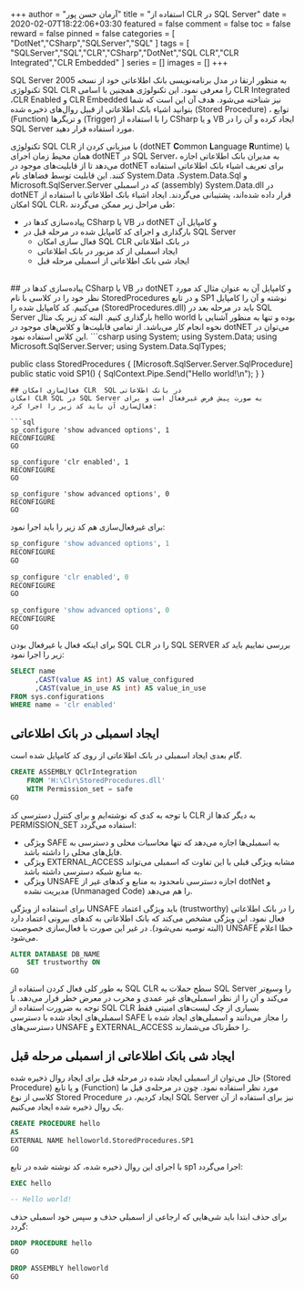 +++
author = "آرمان حسن پور"
title = "استفاده از CLR در SQL Server" 
date = 2020-02-07T18:22:06+03:30
featured = false
comment = false
toc = false
reward = false
pinned = false
categories = [
	"DotNet","CSharp","SQLServer","SQL"
]
tags = [
    "SQLServer","SQL","CLR","CSharp","DotNet","SQL CLR","CLR Integrated","CLR Embedded"
]
series = []
images = []
+++

SQL Server به منظور ارتقا در مدل برنامه‌نویسی بانک اطلاعاتی خود از نسخه 2005 تکنولوژی SQL CLR را معرفی نمود. این تکنولوژی همچنین با اسامی CLR Integrated ،CLR Enabled و CLR Embedded نیز شناخته می‌شود. هدف آن این است که شما بتوانید اشیاء بانک اطلاعاتی از قبیل روال‌های ذخیره شده (Stored Procedure) ، توابع (Function) و تریگرها (Trigger) را با استفاده از CSharp و یا  VB ایجاد کرده و آن را در SQL Server مورد استفاده قرار دهید.
<!--more-->
تکنولوژی SQL CLR با میزبانی کردن از (dotNET **C**ommon **L**anguage **R**untime) یا همان محیط زمان اجرای dotNET در SQL Server، به مدیران بانک اطلاعاتی اجازه می‌دهد تا از قابلیت‌های موجود در dotNET برای تعریف اشیاء بانک اطلاعاتی استفاده کنند. این قابلیت توسط فضاهای نام System.Data ،System.Data.Sql و Microsoft.SqlServer.Server که در اسمبلی (assembly) System.Data.dll در dotNET قرار داده شده‌اند، پشتیبانی می‌گردند. ایجاد اشیاء بانک اطلاعاتی با استفاده از امکان SQL CLR، طی مراحل زیر ممکن می‌گردند:
-	پیاده‌سازی کدها در  CSharp یا VB در dotNET و کامپایل آن
-	بارگذاری و اجرای کد کامپایل شده در مرحله قبل در SQL Server
	-	فعال سازی امکان SQL CLR در بانک اطلاعاتی
	-	ایجاد اسمبلی از کد مزبور در بانک اطلاعاتی
	-	ایجاد شی بانک اطلاعاتی از اسمبلی مرحله قبل
<br>
## پیاده‌سازی کدها در CSharp یا VB در dotNET و کامپایل آن
به عنوان مثال کد مورد نظر خود را در کلاسی با نام StoredProcedures و در تابع SP1 نوشته و آن را کامپایل می‌کنیم. کد کامپایل شده را (StoredProcedures.dll) باید در مرحله بعد در SQL Server بارگذاری کنیم. البته کد زیر یک مثال hello world بوده و تنها به منظور آشنایی با نحوه انجام کار می‌باشد. از تمامی قابلیت‌ها و کلاس‌های موجود در dotNET می‌توان در این کلاس استفاده نمود.
```csharp
using System;
using System.Data;
using Microsoft.SqlServer.Server;
using System.Data.SqlTypes;
 
public class StoredProcedures
{
    [Microsoft.SqlServer.Server.SqlProcedure]
    public static void SP1()
    {
        SqlContext.Pipe.Send("Hello world!\n");
    }
}
```
## فعال‌سازی امکان CLR  SQL در بانک اطلاعاتی
امکان CLR SQL در SQL Server به صورت پیش فرض غیرفعال است و برای فعال‌سازی آن باید کد زیر را اجرا کرد:

```sql
sp_configure 'show advanced options', 1
RECONFIGURE
GO

sp_configure 'clr enabled', 1
RECONFIGURE
GO

sp_configure 'show advanced options', 0
RECONFIGURE
GO
```

برای غیرفعال‌سازی هم کد زیر را باید اجرا نمود:

```sql
sp_configure 'show advanced options', 1
RECONFIGURE
GO

sp_configure 'clr enabled', 0
RECONFIGURE
GO

sp_configure 'show advanced options', 0
RECONFIGURE
GO
```

برای اینکه فعال یا غیرفعال بودن SQL CLR را در SQL SERVER بررسی نماییم باید کد زیر را اجرا نمود:
```sql
SELECT name
      ,CAST(value AS int) AS value_configured
      ,CAST(value_in_use AS int) AS value_in_use
FROM sys.configurations
WHERE name = 'clr enabled'
```

## ایجاد اسمبلی در بانک اطلاعاتی
گام بعدی ایجاد اسمبلی در بانک اطلاعاتی از روی کد کامپایل شده است.
```sql
CREATE ASSEMBLY QClrIntegration 
	FROM 'H:\Clr\StoredProcedures.dll' 
	WITH Permission_set = safe
GO
```
با توجه به کدی که نوشته‌ایم و برای کنترل دسترسی کد CLR به دیگر کدها از PERMISSION_SET استفاده می‌گردد:
-	ویژگی SAFE به اسمبلی‌ها اجازه می‌دهد که تنها محاسبات محلی و دسترسی به فایل‌های محلی را داشته باشد.
-	ویژگی EXTERNAL_ACCESS مشابه ویژگی قبلی با این تفاوت که اسمبلی می‌تواند به منابع شبکه دسترسی داشته باشد.
-	ویژگی UNSAFE اجازه دسترسی نامحدود به منابع و کدهای غیر از dotNet و مدیریت نشده (Unmanaged Code) را هم می‌دهد.


برای استفاده از ویژگی UNSAFE باید ویژگی اعتماد (trustworthy) را در بانک اطلاعاتی فعال نمود. این ویژگی مشخص می‌کند که بانک اطلاعاتی به کدهای بیرونی اعتماد دارد (البته توصیه نمی‌شود). در غیر این صورت با فعال‌سازی خصوصیت UNSAFE خطا اعلام می‌شود.

```sql
ALTER DATABASE DB_NAME 
	SET trustworthy ON
GO	
```

به طور کلی فعال کردن استفاده از SQL CLR سطح حملات به SQL Server را وسیع‌تر می‌کند و آن را از نظر اسمبلی‌های غیر عمدی و مخرب در معرض خطر قرار می‌دهد. با توجه به ضرورت استفاده از SQL CLR بسیاری از چک لیست‌های امنیتی فقط اسمبلی‌های ایجاد شده با دسترسی SAFE را مجاز می‌دانند و اسمبلی‌های ایجاد شده با دسترسی‌های UNSAFE و EXTERNAL_ACCESS را خطرناک می‌شمارند.

##  ایجاد شی بانک اطلاعاتی از اسمبلی مرحله قبل
حال می‌توان از اسمبلی ایجاد شده در مرحله قبل برای ایجاد روال ذخیره شده (Stored Procedure) و یا تابع (Function) مورد نظر استفاده نمود. چون در مرحله‌ی قبل ما کلاسی از نوع Stored Procedure ایجاد کردیم، در SQL Server نیز برای استفاده از آن یک روال ذخیره شده ایجاد می‌کنیم.
```sql
CREATE PROCEDURE hello
AS
EXTERNAL NAME helloworld.StoredProcedures.SP1
GO
```
با اجرای این روال ذخیره شده، کد نوشته شده در تابع sp1 اجرا می‌گردد:

```sql
EXEC hello

-- Hello world!
```

برای حذف ابتدا باید شی‌هایی که ارجاعی از اسمبلی حذف و سپس خود اسمبلی حذف گردد:
```sql
DROP PROCEDURE hello
GO

DROP ASSEMBLY helloworld
GO
```